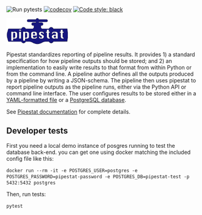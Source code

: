 ![Run pytests](https://github.com/pepkit/pipestat/workflows/Run%20pytests/badge.svg)
[![codecov](https://codecov.io/gh/pepkit/pipestat/branch/master/graph/badge.svg?token=O07MXSQZ32)](https://codecov.io/gh/pepkit/pipestat)
[![Code style: black](https://img.shields.io/badge/code%20style-black-000000.svg)](https://github.com/psf/black)

<img src="https://raw.githubusercontent.com/pepkit/pipestat/master/docs/img/pipestat_logo.svg?sanitize=true" alt="pipestat" height="70"/><br>

Pipestat standardizes reporting of pipeline results. It provides 1) a standard specification for how pipeline outputs should be stored; and 2) an implementation to easily write results to that format from within Python or from the command line. A pipeline author defines all the outputs produced by a pipeline by writing a JSON-schema. The pipeline then uses pipestat to report pipeline outputs as the pipeline runs, either via the Python API or command line interface. The user configures results to be stored either in a [YAML-formatted file](https://yaml.org/spec/1.2/spec.html) or a [PostgreSQL database](https://www.postgresql.org/).

See [Pipestat documentation](https://pipestat.databio.org) for complete details.


## Developer tests

First you need a local demo instance of posgres running to test the database back-end. you can get one using docker matching the included config file like this:

```
docker run --rm -it -e POSTGRES_USER=postgres -e POSTGRES_PASSWORD=pipestat-password -e POSTGRES_DB=pipestat-test -p 5432:5432 postgres

```

Then, run tests:

```
pytest
```

